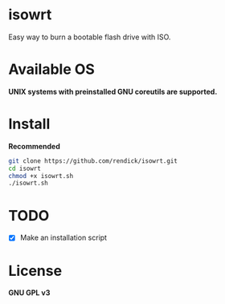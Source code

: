 # isowrt

Easy way to burn a bootable flash drive with ISO.

# Available OS

**UNIX systems with preinstalled GNU coreutils are supported.**

# Install

**Recommended**

```bash
git clone https://github.com/rendick/isowrt.git
cd isowrt
chmod +x isowrt.sh
./isowrt.sh
```

# TODO

- [x] Make an installation script

# License

**GNU GPL v3**
